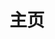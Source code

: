 ---
home: true
icon: home
title: 主页
heroImage: /lore.svg
# bgImage: https://theme-hope-assets.vuejs.press/bg/6-light.svg
# bgImageDark: https://theme-hope-assets.vuejs.press/bg/6-dark.svg
# bgImageStyle:
#   background-attachment: fixed
heroText: 知识是棵树
tagline: 木欣欣以向荣，泉涓涓而始流...
actions:
  - text: 开始探索 →
    link: ./blog-html/
    type: primary     
features:
- title: 1️⃣简单易用
  details: 简单的页面风格，强大的搜索能力，帮助你快速找到有用的知识。
- title: 2️⃣知识整理
  details: 这里收集整理了一些 Web 相关的基础知识，以供查阅参考。
- title: 3️⃣问题记录
  details: 这里记录了部分在 Web 开发中常见的问题，以供理解学习。
footer: true
---